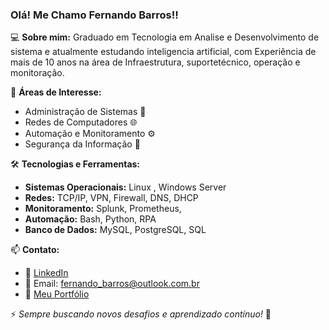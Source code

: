 ### Olá! Me Chamo Fernando Barros!!

💻 **Sobre mim:**
Graduado em Tecnologia em Analise e Desenvolvimento de sistema e atualmente estudando inteligencia artificial, com Experiência de mais de 10 anos na área de Infraestrutura, suportetécnico, operação e monitoração.

🚀 **Áreas de Interesse:**
- Administração de Sistemas  🐧
- Redes de Computadores 🌐
- Automação e Monitoramento ⚙️
- Segurança da Informação 🔐


🛠 **Tecnologias e Ferramentas:**
- **Sistemas Operacionais:** Linux , Windows Server
- **Redes:** TCP/IP, VPN, Firewall, DNS, DHCP
- **Monitoramento:** Splunk, Prometheus, 
- **Automação:** Bash, Python, RPA
- **Banco de Dados:** MySQL, PostgreSQL, SQL

📫 **Contato:**
- 💼 [LinkedIn](https://www.linkedin.com/in/thebarros/)
- 📧 Email: fernando_barros@outlook.com.br
- 🚀 [Meu Portfólio](https://github.com/TheBarros)

⚡ _Sempre buscando novos desafios e aprendizado contínuo!_ 🚀
